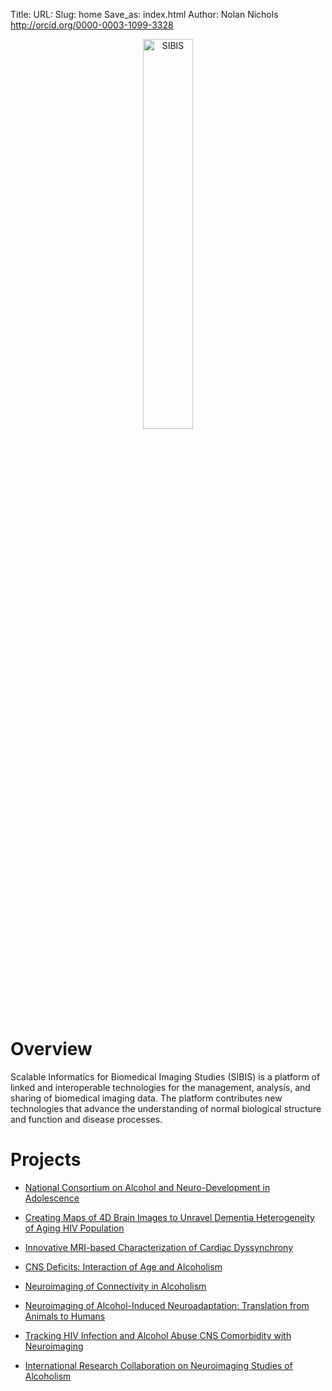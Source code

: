 Title:
URL:
Slug: home
Save_as: index.html
Author: Nolan Nichols <http://orcid.org/0000-0003-1099-3328>

<center><img src="images/logo/SIBIS-logo.png" alt="SIBIS" align="middle" style="width:40%"></center>

# Overview

Scalable Informatics for Biomedical Imaging Studies (SIBIS) is a platform of linked and interoperable technologies for the management, analysis, and sharing of biomedical imaging data. The platform contributes new technologies that advance the understanding of normal biological structure and function and disease processes.

# Projects

- [National Consortium on Alcohol and Neuro-Development in Adolescence][ncanda]

- [Creating Maps of 4D Brain Images to Unravel Dementia Heterogeneity of Aging HIV Population][cnihr]

- [Innovative MRI-based Characterization of Cardiac Dyssynchrony][heart]

- [CNS Deficits: Interaction of Age and Alcoholism][cns]

- [Neuroimaging of Connectivity in Alcoholism][conn]

- [Neuroimaging of Alcohol-Induced Neuroadaptation: Translation from Animals to Humans][animal]

- [Tracking HIV Infection and Alcohol Abuse CNS Comorbidity with Neuroimaging][hiv-infection]

- [International Research Collaboration on Neuroimaging Studies of Alcoholism][inter]


[ncanda]: ../pages/projects/ncanda.html
[cnihr]: ../pages/projects/cnihr.html
[heart]: ../pages/projects/cardiac-dyssynchrony.html
[cns]: ../pages/projects/cns.html
[conn]: ../pages/projects/conn-alcohol.html
[animal]: ../pages/projects/animal.html
[hiv-infection]: ../pages/projects/hiv-infection.html
[inter]: ../pages/projects/inter.html

